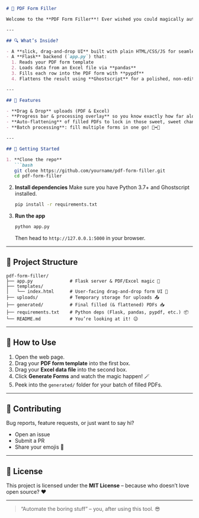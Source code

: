 ````markdown
# 📝 PDF Form Filler

Welcome to the **PDF Form Filler**! Ever wished you could magically auto-fill a PDF form using data from an Excel sheet? Well, your wish is granted! 🎩✨

---

## 🔍 What’s Inside?

- A **slick, drag-and-drop UI** built with plain HTML/CSS/JS for seamless uploads and real-time progress feedback
- A **Flask** backend (`app.py`) that:
  1. Reads your PDF form template  
  2. Loads data from an Excel file via **pandas**  
  3. Fills each row into the PDF form with **pypdf**  
  4. Flattens the result using **Ghostscript** for a polished, non-editable PDF ✨

---

## 🚀 Features

- **Drag & Drop** uploads (PDF & Excel)  
- **Progress bar & processing overlay** so you know exactly how far along you are  
- **Auto-flattening** of filled PDFs to lock in those sweet, sweet changes  
- **Batch processing**: fill multiple forms in one go! 📑➡️📄

---

## 🔧 Getting Started

1. **Clone the repo**  
   ```bash
   git clone https://github.com/yourname/pdf-form-filler.git
   cd pdf-form-filler
````

2. **Install dependencies**
   Make sure you have Python 3.7+ and Ghostscript installed.

   ```bash
   pip install -r requirements.txt
   ```

3. **Run the app**

   ```bash
   python app.py
   ```

   Then head to `http://127.0.0.1:5000` in your browser.

---

## 📂 Project Structure

```text
pdf-form-filler/
├── app.py              # Flask server & PDF/Excel magic 🐍
├── templates/
│   └── index.html      # User-facing drag-and-drop form UI 🎨
├── uploads/            # Temporary storage for uploads 📤
├── generated/          # Final filled (& flattened) PDFs 📥
├── requirements.txt    # Python deps (Flask, pandas, pypdf, etc.) 📦
└── README.md           # You’re looking at it! 😉
```

---

## 🎉 How to Use

1. Open the web page.
2. Drag your **PDF form template** into the first box.
3. Drag your **Excel data file** into the second box.
4. Click **Generate Forms** and watch the magic happen! 🪄
5. Peek into the `generated/` folder for your batch of filled PDFs.

---

## 🤝 Contributing

Bug reports, feature requests, or just want to say hi?

* Open an issue
* Submit a PR
* Share your emojis 🎈

---

## 📜 License

This project is licensed under the **MIT License** – because who doesn’t love open source? ❤️

---

> “Automate the boring stuff” – you, after using this tool. 😎

```
```
